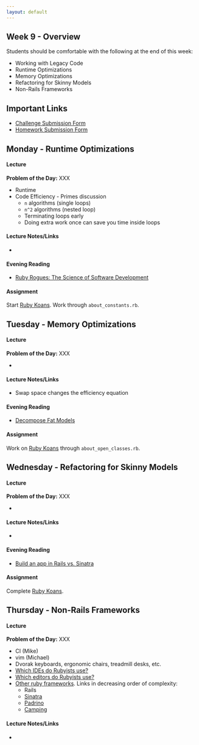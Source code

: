 ```yaml
---
layout: default
---
```


## Week 9 - Overview

Students should be comfortable with the following at the end of this week:

* Working with Legacy Code
* Runtime Optimizations
* Memory Optimizations
* Refactoring for Skinny Models
* Non-Rails Frameworks


## Important Links

* [Challenge Submission Form](http://goo.gl/forms/OzzXZL6iEF)
* [Homework Submission Form](http://goo.gl/forms/o9so3mi9Sd)


## Monday - Runtime Optimizations

#### Lecture

**Problem of the Day:** XXX

* Runtime
* Code Efficiency - Primes discussion
  * `n` algorithms (single loops)
  * `n^2` algorithms (nested loop)
  * Terminating loops early
  * Doing extra work once can save you time inside loops

#### Lecture Notes/Links

*

#### Evening Reading

* [Ruby Rogues: The Science of Software Development](http://devchat.tv/ruby-rogues/184-rr-what-we-actually-know-about-software-development-and-why-we-believe-it-s-true-with-greg-wilson-and-andreas-stefik)

#### Assignment

Start [Ruby Koans](http://rubykoans.com/).  Work through `about_constants.rb`.


## Tuesday - Memory Optimizations

#### Lecture

**Problem of the Day:** XXX

*

#### Lecture Notes/Links

* Swap space changes the efficiency equation

#### Evening Reading

* [Decompose Fat Models](http://blog.codeclimate.com/blog/2012/10/17/7-ways-to-decompose-fat-activerecord-models/)

#### Assignment


Work on [Ruby Koans](http://rubykoans.com/) through `about_open_classes.rb`.


## Wednesday - Refactoring for Skinny Models

#### Lecture

**Problem of the Day:** XXX

*

#### Lecture Notes/Links

*

#### Evening Reading

* [Build an app in Rails vs. Sinatra](https://www.airpair.com/ruby-on-rails/posts/rails-vs-sinatra?utm_source=rubyweekly&utm_medium=email)

#### Assignment

Complete [Ruby Koans](http://rubykoans.com/).


## Thursday - Non-Rails Frameworks

#### Lecture

**Problem of the Day:** XXX

* CI (Mike)
* vim (Michael)
* Dvorak keyboards, ergonomic chairs, treadmill desks, etc.
* [Which IDEs do Rubyists use?](http://www.sitepoint.com/ides-rubyists-use/?utm_source=rubyweekly&utm_medium=email)
* [Which editors do Rubyists use?](http://www.sitepoint.com/editor-rubyists-use/)
* [Other ruby frameworks](https://blog.engineyard.com/2015/life-beyond-rails-brief-look-alternate-web-frameworks-ruby).  Links in decreasing order of complexity:
  * Rails
  * [Sinatra](http://www.sinatrarb.com/)
  * [Padrino](http://www.padrinorb.com/)
  * [Camping](http://camping.io/)

#### Lecture Notes/Links

*
